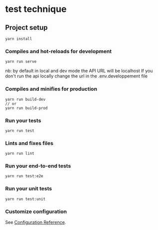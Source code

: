 # test technique

## Project setup
```
yarn install
```

### Compiles and hot-reloads for development
```
yarn run serve
```
nb: by default in local and dev mode the API URL will be localhost
If you don't run the api locally change the url in the .env.developpement file

### Compiles and minifies for production
```
yarn run build-dev
// or
yarn run build-prod
```

### Run your tests
```
yarn run test
```

### Lints and fixes files
```
yarn run lint
```

### Run your end-to-end tests
```
yarn run test:e2e
```

### Run your unit tests
```
yarn run test:unit
```

### Customize configuration
See [Configuration Reference](https://cli.vuejs.org/config/).
